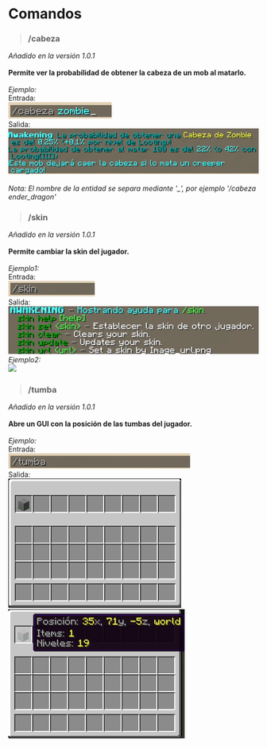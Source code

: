 # Comandos

> ### /cabeza
*Añadido en la versión 1.0.1*<br/><br/>
**Permite ver la probabilidad de obtener la cabeza de un mob al matarlo.**
<br/>
<br/>
*Ejemplo:*
<br/>
Entrada:
<br/>
![](images/cabeza_zombie-in.png)
<br/>
Salida:
<br/>
![](images/cabeza_zombie-out.png)
<br/>
<br/>
*Nota: El nombre de la entidad se separa mediante '_', por ejemplo '/cabeza ender_dragon'*

> ### /skin
*Añadido en la versión 1.0.1*<br/><br/>
**Permite cambiar la skin del jugador.**
<br/>
<br/>
*Ejemplo1:*
<br/>
Entrada:
<br/>
![](images/skin-in.png)
<br/>
Salida:
<br/>
![](images/skin-out.png)
<br/>
*Ejemplo2:*
<br/>
![](images/use-example-skin-in-out.gif)

> ### /tumba
*Añadido en la versión 1.0.1*<br/><br/>
**Abre un GUI con la posición de las tumbas del jugador.**
<br/>
<br/>
*Ejemplo:*
<br/>
Entrada:
<br/>
![](images/tumba-in.png)
<br/>
Salida:
<br/>
![](images/tumba-out-1.png)‎‎‏‏‎ ‎‏‏‎ ‎‏‏‎ ‎‏‏‎ ‎‏‏‎ ‎‏‏‎ ‎‏‏‎ ‎‏‏‎ ‎‏‏‎ ‎‏‏‎ ‎![](images/tumba-out-2.png)